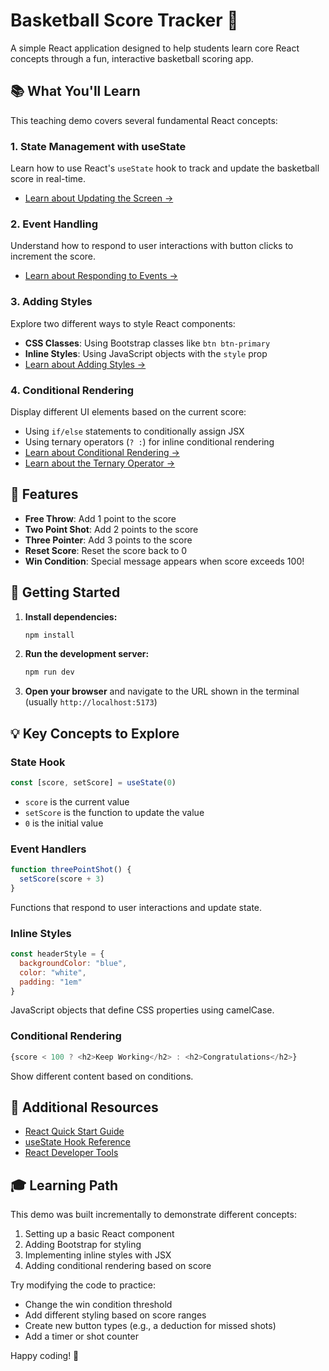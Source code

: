 # Basketball Score Tracker 🏀

A simple React application designed to help students learn core React concepts through a fun, interactive basketball scoring app.

## 📚 What You'll Learn

This teaching demo covers several fundamental React concepts:

### 1. **State Management with useState**
Learn how to use React's `useState` hook to track and update the basketball score in real-time.
- [Learn about Updating the Screen →](https://react.dev/learn#updating-the-screen)

### 2. **Event Handling**
Understand how to respond to user interactions with button clicks to increment the score.
- [Learn about Responding to Events →](https://react.dev/learn#responding-to-events)

### 3. **Adding Styles**
Explore two different ways to style React components:
- **CSS Classes**: Using Bootstrap classes like `btn btn-primary`
- **Inline Styles**: Using JavaScript objects with the `style` prop
- [Learn about Adding Styles →](https://react.dev/learn#adding-styles)

### 4. **Conditional Rendering**
Display different UI elements based on the current score:
- Using `if/else` statements to conditionally assign JSX
- Using ternary operators (`? :`) for inline conditional rendering
- [Learn about Conditional Rendering →](https://react.dev/learn#conditional-rendering)
- [Learn about the Ternary Operator →](https://developer.mozilla.org/en-US/docs/Web/JavaScript/Reference/Operators/Conditional_operator)

## 🎯 Features

- **Free Throw**: Add 1 point to the score
- **Two Point Shot**: Add 2 points to the score
- **Three Pointer**: Add 3 points to the score
- **Reset Score**: Reset the score back to 0
- **Win Condition**: Special message appears when score exceeds 100!

## 🚀 Getting Started

1. **Install dependencies:**
   ```bash
   npm install
   ```

2. **Run the development server:**
   ```bash
   npm run dev
   ```

3. **Open your browser** and navigate to the URL shown in the terminal (usually `http://localhost:5173`)

## 💡 Key Concepts to Explore

### State Hook
```javascript
const [score, setScore] = useState(0)
```
- `score` is the current value
- `setScore` is the function to update the value
- `0` is the initial value

### Event Handlers
```javascript
function threePointShot() {
  setScore(score + 3)
}
```
Functions that respond to user interactions and update state.

### Inline Styles
```javascript
const headerStyle = {
  backgroundColor: "blue",
  color: "white",
  padding: "1em"
}
```
JavaScript objects that define CSS properties using camelCase.

### Conditional Rendering
```javascript
{score < 100 ? <h2>Keep Working</h2> : <h2>Congratulations</h2>}
```
Show different content based on conditions.

## 📖 Additional Resources

- [React Quick Start Guide](https://react.dev/learn)
- [useState Hook Reference](https://react.dev/reference/react/useState)
- [React Developer Tools](https://react.dev/learn/react-developer-tools)

## 🎓 Learning Path

This demo was built incrementally to demonstrate different concepts:
1. Setting up a basic React component
2. Adding Bootstrap for styling
3. Implementing inline styles with JSX
4. Adding conditional rendering based on score

Try modifying the code to practice:
- Change the win condition threshold
- Add different styling based on score ranges
- Create new button types (e.g., a deduction for missed shots)
- Add a timer or shot counter

Happy coding! 🚀

